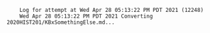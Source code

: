         Log for attempt at Wed Apr 28 05:13:22 PM PDT 2021 (12248)
        Wed Apr 28 05:13:22 PM PDT 2021 Converting 2020HIST201/KBxSomethingElse.md...
